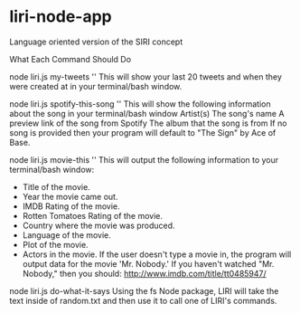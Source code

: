 # liri-node-app
Language oriented version of the SIRI concept

What Each Command Should Do

node liri.js my-tweets '<twitter username>'
This will show your last 20 tweets and when they were created at in your terminal/bash window.


node liri.js spotify-this-song '<song name here>'
This will show the following information about the song in your terminal/bash window
Artist(s)
The song's name
A preview link of the song from Spotify
The album that the song is from
If no song is provided then your program will default to "The Sign" by Ace of Base.


node liri.js movie-this '<movie name here>'
This will output the following information to your terminal/bash window:
   * Title of the movie.
   * Year the movie came out.
   * IMDB Rating of the movie.
   * Rotten Tomatoes Rating of the movie.
   * Country where the movie was produced.
   * Language of the movie.
   * Plot of the movie.
   * Actors in the movie.
If the user doesn't type a movie in, the program will output data for the movie 'Mr. Nobody.'
If you haven't watched "Mr. Nobody," then you should: http://www.imdb.com/title/tt0485947/

node liri.js do-what-it-says
Using the fs Node package, LIRI will take the text inside of random.txt and then use it to call one of LIRI's commands.


